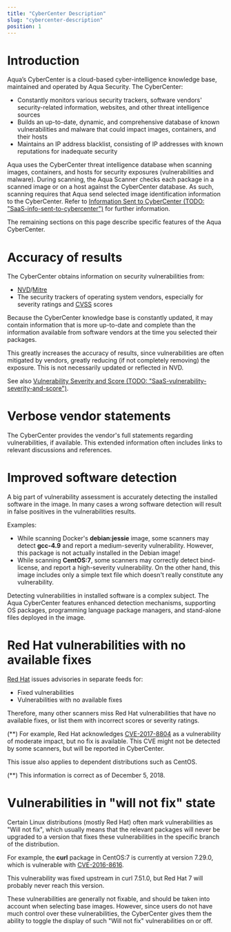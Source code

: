 ```yaml
---
title: "CyberCenter Description"
slug: "cybercenter-description"
position: 1
---
```


# Introduction

Aqua’s CyberCenter is a cloud-based cyber-intelligence knowledge base, maintained and operated by Aqua Security. The CyberCenter:

- Constantly monitors various security trackers, software vendors' security-related information, websites, and other threat intelligence sources
- Builds an up-to-date, dynamic, and comprehensive database of known vulnerabilities and malware that could impact images, containers, and their hosts
- Maintains an IP address blacklist, consisting of IP addresses with known reputations for inadequate security

Aqua uses the CyberCenter threat intelligence database when scanning images, containers, and hosts for security exposures (vulnerabilities and malware). During scanning, the Aqua Scanner checks each package in a scanned image or on a host against the CyberCenter database. As such, scanning requires that Aqua send selected image identification information to the CyberCenter. Refer to <a href="#">Information Sent to CyberCenter (TODO: "SaaS-info-sent-to-cybercenter")</a> for further information.

The remaining sections on this page describe specific features of the Aqua CyberCenter.

# Accuracy of results

The CyberCenter obtains information on security vulnerabilities from:

- [NVD](https://nvd.nist.gov/)/[Mitre](http://cwe.mitre.org/)
- The security trackers of operating system vendors, especially for severity ratings and [CVSS](https://www.first.org/cvss/) scores

Because the CyberCenter knowledge base is constantly updated, it may contain information that is more up-to-date and complete than the information available from software vendors at the time you selected their packages.

This greatly increases the accuracy of results, since vulnerabilities are often mitigated by vendors, greatly reducing (if not completely removing) the exposure. This is not necessarily updated or reflected in NVD.

See also <a href="/">Vulnerability Severity and Score (TODO: "SaaS-vulnerability-severity-and-score")</a>.

# Verbose vendor statements

The CyberCenter provides the vendor's full statements regarding vulnerabilities, if available. This extended information often includes links to relevant discussions and references.

# Improved software detection

A big part of vulnerability assessment is accurately detecting the installed software in the image. In many cases a wrong software detection will result in false positives in the vulnerabilities results.

Examples:

- While scanning Docker's **debian:jessie** image, some scanners may detect **gcc-4.9** and report a medium-severity vulnerability. However, this package is not actually installed in the Debian image!
- While scanning **CentOS:7**, some scanners may correctly detect bind-license, and report a high-severity vulnerability. On the other hand, this image includes only a simple text file which doesn't really constitute any vulnerability.

Detecting vulnerabilities in installed software is a complex subject. The Aqua CyberCenter features enhanced detection mechanisms, supporting OS packages, programming language package managers, and stand-alone files deployed in the image.

# Red Hat vulnerabilities with no available fixes

[Red Hat](https://www.redhat.com/en) issues advisories in separate feeds for:

- Fixed vulnerabilities
- Vulnerabilities with no available fixes

Therefore, many other scanners miss Red Hat vulnerabilities that have no available fixes, or list them with incorrect scores or severity ratings.

(\*\*) For example, Red Hat acknowledges [CVE-2017-8804](https://access.redhat.com/security/cve/cve-2017-8804) as a vulnerability of moderate impact, but no fix is available. This CVE might not be detected by some scanners, but will be reported in CyberCenter.

This issue also applies to dependent distributions such as CentOS.

(\*\*) This information is correct as of December 5, 2018.

# Vulnerabilities in \"will not fix\" state

Certain Linux distributions (mostly Red Hat) often mark vulnerabilities as "Will not fix", which usually means that the relevant packages will never be upgraded to a version that fixes these vulnerabilities in the specific branch of the distribution.

For example, the **curl** package in CentOS:7 is currently at version 7.29.0, which is vulnerable with [CVE-2016-8616](https://access.redhat.com/security/cve/cve-2016-8616).

This vulnerability was fixed upstream in curl 7.51.0, but Red Hat 7 will probably never reach this version.

These vulnerabilities are generally not fixable, and should be taken into account when selecting base images. However, since users do not have much control over these vulnerabilities, the CyberCenter gives them the ability to toggle the display of such "Will not fix" vulnerabilities on or off.
